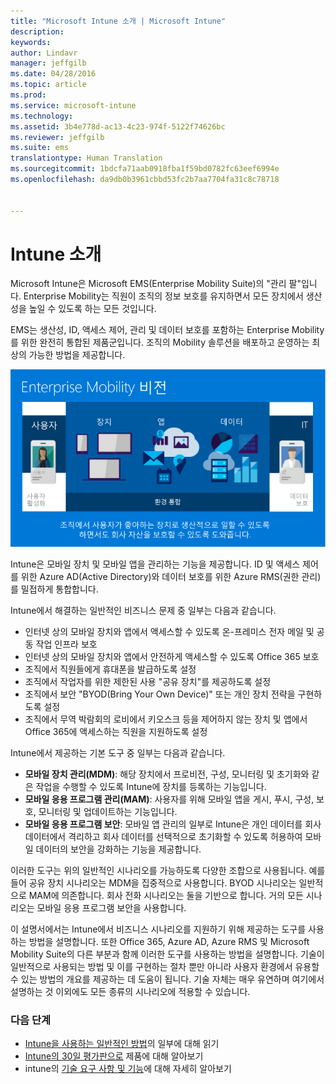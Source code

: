 ```yaml
---
title: "Microsoft Intune 소개 | Microsoft Intune"
description: 
keywords: 
author: Lindavr
manager: jeffgilb
ms.date: 04/28/2016
ms.topic: article
ms.prod: 
ms.service: microsoft-intune
ms.technology: 
ms.assetid: 3b4e778d-ac13-4c23-974f-5122f74626bc
ms.reviewer: jeffgilb
ms.suite: ems
translationtype: Human Translation
ms.sourcegitcommit: 1bdcfa71aab0918fba1f59bd0782fc63eef6994e
ms.openlocfilehash: da9db0b3961cbbd53fc2b7aa7704fa31c8c78718


---
```


# Intune 소개
Microsoft Intune은 Microsoft EMS(Enterprise Mobility Suite)의 "관리 팔"입니다. Enterprise Mobility는 직원이 조직의 정보 보호를 유지하면서 모든 장치에서 생산성을 높일 수 있도록 하는 모든 것입니다.  

EMS는 생산성, ID, 액세스 제어, 관리 및 데이터 보호를 포함하는 Enterprise Mobility를 위한 완전히 통합된 제품군입니다. 조직의 Mobility 솔루션을 배포하고 운영하는 최상의 가능한 방법을 제공합니다.  

![Enterprise Mobility 비전의 이미지](..\media\em-vision.png)

Intune은 모바일 장치 및 모바일 앱을 관리하는 기능을 제공합니다. ID 및 액세스 제어를 위한 Azure AD(Active Directory)와 데이터 보호를 위한 Azure RMS(권한 관리)를 밀접하게 통합합니다.  

Intune에서 해결하는 일반적인 비즈니스 문제 중 일부는 다음과 같습니다.

* 인터넷 상의 모바일 장치와 앱에서 액세스할 수 있도록 온-프레미스 전자 메일 및 공동 작업 인프라 보호
* 인터넷 상의 모바일 장치와 앱에서 안전하게 액세스할 수 있도록 Office 365 보호
* 조직에서 직원들에게 휴대폰을 발급하도록 설정
* 조직에서 작업자를 위한 제한된 사용 "공유 장치"를 제공하도록 설정
* 조직에서 보안 "BYOD(Bring Your Own Device)" 또는 개인 장치 전략을 구현하도록 설정
* 조직에서 무역 박람회의 로비에서 키오스크 등을 제어하지 않는 장치 및 앱에서 Office 365에 액세스하는 직원을 지원하도록 설정

Intune에서 제공하는 기본 도구 중 일부는 다음과 같습니다.
* **모바일 장치 관리(MDM)**: 해당 장치에서 프로비전, 구성, 모니터링 및 초기화와 같은 작업을 수행할 수 있도록 Intune에 장치를 등록하는 기능입니다.
* **모바일 응용 프로그램 관리(MAM)**: 사용자를 위해 모바일 앱을 게시, 푸시, 구성, 보호, 모니터링 및 업데이트하는 기능입니다.
* **모바일 응용 프로그램 보안**: 모바일 앱 관리의 일부로 Intune은 개인 데이터를 회사 데이터에서 격리하고 회사 데이터를 선택적으로 초기화할 수 있도록 허용하여 모바일 데이터의 보안을 강화하는 기능을 제공합니다.

이러한 도구는 위의 일반적인 시나리오를 가능하도록 다양한 조합으로 사용됩니다. 예를 들어 공유 장치 시나리오는 MDM을 집중적으로 사용합니다. BYOD 시나리오는 일반적으로 MAM에 의존합니다. 회사 전화 시나리오는 둘을 기반으로 합니다. 거의 모든 시나리오는 모바일 응용 프로그램 보안을 사용합니다.

이 설명서에서는 Intune에서 비즈니스 시나리오를 지원하기 위해 제공하는 도구를 사용하는 방법을 설명합니다.  또한 Office 365, Azure AD, Azure RMS 및 Microsoft Mobility Suite의 다른 부분과 함께 이러한 도구를 사용하는 방법을 설명합니다. 기술이 일반적으로 사용되는 방법 및 이를 구현하는 절차 뿐만 아니라 사용자 환경에서 유용할 수 있는 방법의 개요를 제공하는 데 도움이 됩니다. 기술 자체는 매우 유연하며 여기에서 설명하는 것 이외에도 모든 종류의 시나리오에 적용할 수 있습니다.

### 다음 단계
* [Intune을 사용하는 일반적인 방법](common-ways-to-use-intune.md)의 일부에 대해 읽기
* [Intune의 30일 평가판으로](get-started-with-a-30-day-trial-of-microsoft-intune.md) 제품에 대해 알아보기
* intune의 [기술 요구 사항 및 기능](/intune/get-started/what-to-know-before-you-start-microsoft-intune)에 대해 자세히 알아보기



<!--HONumber=Jun16_HO4-->


